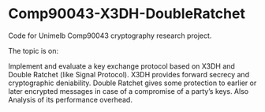 # Comp90043-X3DH-DoubleRatchet

Code for Unimelb Comp90043 cryptography research project.

The topic is on: 

Implement and evaluate a key exchange protocol based on X3DH and
Double Ratchet (like Signal Protocol). X3DH provides forward secrecy
and cryptographic deniability. Double Ratchet gives some protection
to earlier or later encrypted messages in case of a compromise of a
party’s keys. Also Analysis of its performance overhead.
